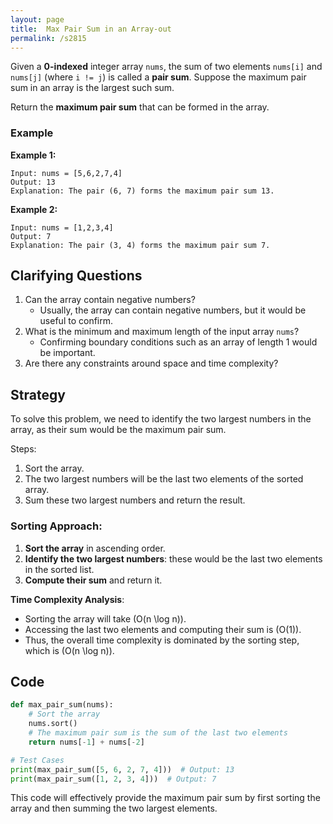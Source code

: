 ```yaml
---
layout: page
title:  Max Pair Sum in an Array-out
permalink: /s2815
---
```


Given a **0-indexed** integer array `nums`, the sum of two elements `nums[i]` and `nums[j]` (where `i != j`) is called a **pair sum**. Suppose the maximum pair sum in an array is the largest such sum. 

Return the **maximum pair sum** that can be formed in the array.

### Example

**Example 1:**

```
Input: nums = [5,6,2,7,4]
Output: 13
Explanation: The pair (6, 7) forms the maximum pair sum 13.
```

**Example 2:**

```
Input: nums = [1,2,3,4]
Output: 7
Explanation: The pair (3, 4) forms the maximum pair sum 7.
```

## Clarifying Questions
1. Can the array contain negative numbers?
   - Usually, the array can contain negative numbers, but it would be useful to confirm.
2. What is the minimum and maximum length of the input array `nums`?
   - Confirming boundary conditions such as an array of length 1 would be important.
3. Are there any constraints around space and time complexity?

## Strategy

To solve this problem, we need to identify the two largest numbers in the array, as their sum would be the maximum pair sum. 

Steps:
1. Sort the array.
2. The two largest numbers will be the last two elements of the sorted array.
3. Sum these two largest numbers and return the result.

### Sorting Approach:

1. **Sort the array** in ascending order.
2. **Identify the two largest numbers**: these would be the last two elements in the sorted list.
3. **Compute their sum** and return it.

**Time Complexity Analysis**:
- Sorting the array will take \(O(n \log n)\).
- Accessing the last two elements and computing their sum is \(O(1)\).
- Thus, the overall time complexity is dominated by the sorting step, which is \(O(n \log n)\).

## Code

```python
def max_pair_sum(nums):
    # Sort the array
    nums.sort()
    # The maximum pair sum is the sum of the last two elements
    return nums[-1] + nums[-2]

# Test Cases
print(max_pair_sum([5, 6, 2, 7, 4]))  # Output: 13
print(max_pair_sum([1, 2, 3, 4]))  # Output: 7
```

This code will effectively provide the maximum pair sum by first sorting the array and then summing the two largest elements.